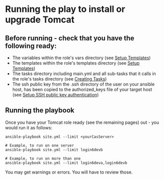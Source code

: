 # Running the play to install or upgrade Tomcat

## Before running - check that you have the following ready:

* The variables within the role's vars directory (see [Setup Templates](http://127.0.0.1:8000/setting-up-the-environment/tomcat-ansible/variables/))
* The templates within the role's templates directory (see [Setup Templates](https://paulchauvet.github.io/deploying-cas/setting-up-the-environment/tomcat-ansible/templates/))
* The tasks directory including main.yml and all sub-tasks that it calls in the role's tasks directory (see [Creating Tasks](http://127.0.0.1:8000/setting-up-the-environment/tomcat-ansible/tasks/))
* The ssh public key from the .ssh directory of the user on your ansible host, has been copied to the authorized_keys file of your target host (see [Setup SSH public key authentication](http://127.0.0.1:8000/setting-up-the-environment/build-environment/#set-up-ssh-public-key-authentication))


## Running the playbook

Once you have your Tomcat role ready (see the remaining pages) out - you would run it as follows:
``` console
ansible-playbook site.yml --limit <yourCasServer>

# Example, to run on one server
ansible-playbook site.yml --limit login6devb

# Example, to run on more than one
ansible-playbook site.yml --limit login6deva,login6devb
```

You may get warnings or errors.  You will have to review those.